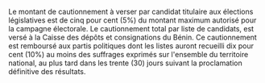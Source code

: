 Le montant de cautionnement à verser par candidat titulaire aux élections législatives est de cinq pour cent (5%) du montant maximum autorisé pour la campagne électorale. Le cautionnement total par liste de candidats, est versé à la Caisse des dépôts et consignations du Bénin. Ce cautionnement est remboursé aux partis politiques dont les listes auront recueilli dix pour cent (10%) au moins des suffrages exprimés sur l'ensemble du territoire national, au plus tard dans les trente (30) jours suivant la proclamation définitive des résultats.